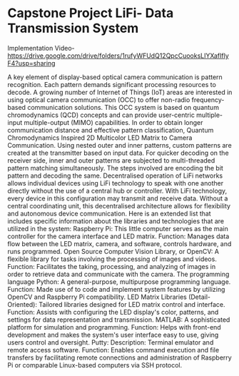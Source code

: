 # Capstone Project LiFi- Data Transmission System
Implementation Video- https://drive.google.com/drive/folders/1rufyWFUdQ12QpcCuooksLIYXafIflyF4?usp=sharing


A key element of display-based optical camera communication is pattern recognition. Each pattern demands significant processing resources to decode. A growing number of Internet of Things (IoT) areas are interested in using optical camera communication (OCC) to offer non-radio frequency-based communication solutions. This OCC system is based on quantum chromodynamics (QCD) concepts and can provide user-centric multiple-input multiple-output (MIMO) capabilities. In order to obtain longer communication distance and effective pattern classification, Quantum Chromodynamics Inspired 2D Multicolor LED Matrix to Camera Communication. Using nested outer and inner patterns, custom patterns are created at the transmitter based on input data. For quicker decoding on the receiver side, inner and outer patterns are subjected to multi-threaded pattern matching simultaneously. The steps involved are encoding the bit pattern and decoding the same. 
Decentralised operation of LiFi networks allows individual devices using LiFi technology to speak with one another directly without the use of a central hub or controller. With LiFi technology, every device in this configuration may transmit and receive data. Without a central coordinating unit, this decentralised architecture allows for flexibility and autonomous device communication.
Here is an extended list that includes specific information about the libraries and technologies that are utilized in the system:
Raspberry Pi:
This little computer serves as the main controller for the camera interface and LED matrix.
Function: Manages data flow between the LED matrix, camera, and software, controls hardware, and runs programmed.
Open Source Computer Vision Library, or OpenCV:
A flexible library for tasks involving the processing of images and videos.
Function: Facilitates the taking, processing, and analyzing of images in order to retrieve data and communicate with the camera.
The programming language Python:
A general-purpose, multipurpose programming language.
Function: Made use of to code and implement system features by utilizing OpenCV and Raspberry Pi compatibility.
LED Matrix Libraries (Detail-Oriented):
Tailored libraries designed for LED matrix control and interface.
Function: Assists with configuring the LED display's color, patterns, and settings for data representation and transmission.
MATLAB:
A sophisticated platform for simulation and programming.
Function: Helps with front-end development and makes the system's user interface easy to use, giving users control and oversight.
Putty:
Description: Terminal emulator and remote access software.
Function: Enables command execution and file transfers by facilitating remote connections and administration of Raspberry Pi or comparable Linux-based computers via SSH protocol.
